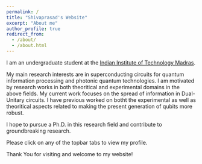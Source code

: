 ```yaml
---
permalink: /
title: "Shivaprasad's Website"
excerpt: "About me"
author_profile: true
redirect_from: 
  - /about/
  - /about.html
---
```

I am an undergraduate student at the [Indian Institute of Technology Madras](www.iitm.ac.in). 

My main research interests are in superconducting circuits for quantum information processing and photonic quantum technologies. I am motivated by research works in both theoritical and experimental domains in the above fields. My current work focuses on the spread of information in Dual-Unitary circuits. I have previous worked on botht the experimental as well as theoritical aspects related to making the present generation of qubits more robust.


I hope to pursue a Ph.D. in this research field and contribute to groundbreaking research.

Please click on any of the topbar tabs to view my profile.

Thank You for visiting and welcome to my website!
